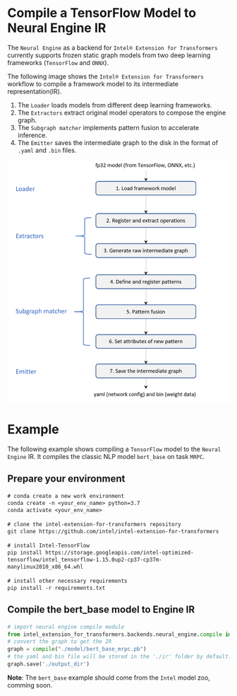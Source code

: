 # Compile a TensorFlow Model to Neural Engine IR

The `Neural Engine` as a backend for `Intel® Extension for Transformers` currently supports frozen static graph models from two deep learning frameworks (`TensorFlow` and `ONNX`).

The following image shows the `Intel® Extension for Transformers` workflow to compile a framework model to its intermediate representation(IR).

1. The `Loader` loads models from different deep learning frameworks. 
2. The `Extractors` extract original model operators to compose the engine graph.
3. The `Subgraph matcher`  implements pattern fusion to accelerate inference. 
4. The `Emitter` saves the intermediate graph to the disk in the format of `.yaml` and `.bin` files.

![](imgs/compile_workflow.png)

# Example

The following example shows compiling a `TensorFlow` model to the `Neural Engine` IR. It compiles the classic NLP model `bert_base` on task `MRPC`.

## Prepare your environment

  ```shell  
  # conda create a new work environment
  conda create -n <your_env_name> python=3.7
  conda activate <your_env_name>

  # clone the intel-extension-for-transformers repository
  git clone https://github.com/intel/intel-extension-for-transformers

  # install Intel-TensorFlow
  pip install https://storage.googleapis.com/intel-optimized-tensorflow/intel_tensorflow-1.15.0up2-cp37-cp37m-manylinux2010_x86_64.whl

  # install other necessary requirements
  pip install -r requirements.txt
  ```

## Compile the bert_base model to Engine IR

```python
# import neural engine compile module
from intel_extension_for_transformers.backends.neural_engine.compile import compile
# convert the graph to get the IR
graph = compile("./model/bert_base_mrpc.pb")
# the yaml and bin file will be stored in the './ir' folder by default.
graph.save('./output_dir')
```

**Note**: The `bert_base` example should come from the `Intel` model zoo, comming soon.